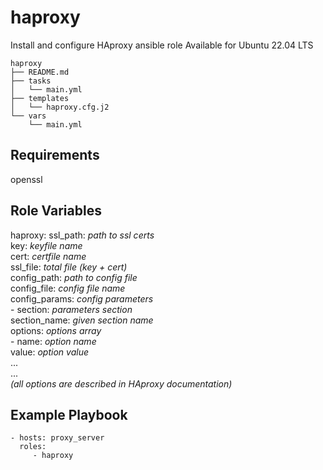 # haproxy

Install and configure HAproxy ansible role
Available for Ubuntu 22.04 LTS

    haproxy
    ├── README.md
    ├── tasks
    │   └── main.yml
    ├── templates
    │   └── haproxy.cfg.j2
    └── vars
        └── main.yml

## Requirements

openssl

## Role Variables

haproxy:
  ssl_path: *path to ssl certs*<br>
  key: *keyfile name*<br>
  cert: *certfile name*<br>
  ssl_file: *total file (key + cert)*<br>
  config_path: *path to config file*<br>
  config_file: *config file name*<br>
config_params: *config parameters*<br>
  \- section: *parameters section*<br>
    section_name: *given section name*<br>
    options: *options array*<br>
      \- name: *option name*<br>
        value: *option value*<br>
        ...<br>
    ...<br>
    *(all options are described in HAproxy documentation)*<br>

## Example Playbook

    - hosts: proxy_server
      roles:
         - haproxy